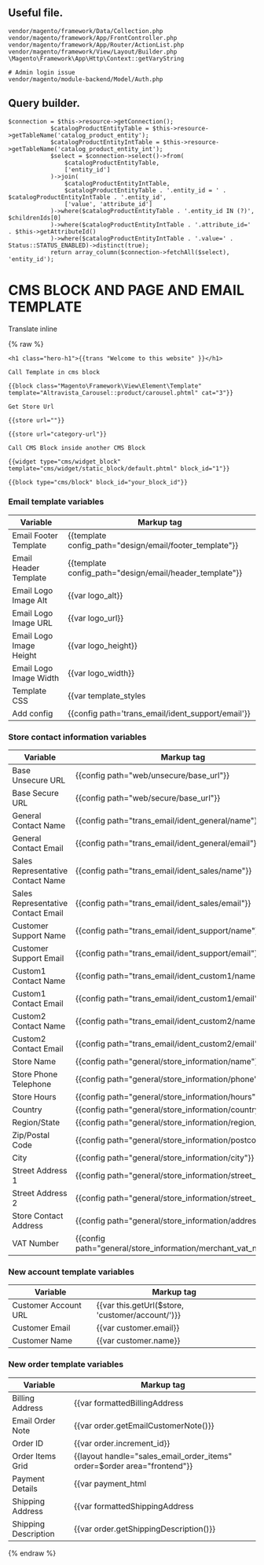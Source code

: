 ## Useful file.

```
vendor/magento/framework/Data/Collection.php
vendor/magento/framework/App/FrontController.php
vendor/magento/framework/App/Router/ActionList.php
vendor/magento/framework/View/Layout/Builder.php
\Magento\Framework\App\Http\Context::getVaryString

# Admin login issue
vendor/magento/module-backend/Model/Auth.php
```


## Query builder.

```
$connection = $this->resource->getConnection();
            $catalogProductEntityTable = $this->resource->getTableName('catalog_product_entity');
            $catalogProductEntityIntTable = $this->resource->getTableName('catalog_product_entity_int');
            $select = $connection->select()->from(
                $catalogProductEntityTable,
                ['entity_id']
            )->join(
                $catalogProductEntityIntTable,
                $catalogProductEntityTable . '.entity_id = ' . $catalogProductEntityIntTable . '.entity_id',
                ['value', 'attribute_id']
            )->where($catalogProductEntityTable . '.entity_id IN (?)', $childrenIds[0]
            )->where($catalogProductEntityIntTable . '.attribute_id=' . $this->getAttributeId()
            )->where($catalogProductEntityIntTable . '.value=' . Status::STATUS_ENABLED)->distinct(true);
            return array_column($connection->fetchAll($select), 'entity_id');
```


# CMS BLOCK AND PAGE AND EMAIL TEMPLATE

Translate inline

{% raw %}
```
<h1 class="hero-h1">{{trans "Welcome to this website" }}</h1>

Call Template in cms block

{{block class="Magento\Framework\View\Element\Template" template="Altravista_Carousel::product/carousel.phtml" cat="3"}}

Get Store Url

{{store url=""}}

{{store url="category-url"}}

Call CMS Block inside another CMS Block

{{widget type="cms/widget_block" template="cms/widget/static_block/default.phtml" block_id="1"}}

{{block type="cms/block" block_id="your_block_id"}}

```

### Email template variables

| Variable | Markup tag |
| ------ | ------ |
| Email Footer Template | {{template config_path="design/email/footer_template"}} |
| Email Header Template | {{template config_path="design/email/header_template"}} |
| Email Logo Image Alt | {{var logo_alt}} |
| Email Logo Image URL | {{var logo_url}} |
| Email Logo Image Height | {{var logo_height}} |
| Email Logo Image Width | {{var logo_width}} |
| Template CSS | {{var template_styles|raw}} |
| Add config | {{config path='trans_email/ident_support/email'}} |


### Store contact information variables

| Variable | Markup tag |
| ------ | ------ |
| Base Unsecure URL | {{config path="web/unsecure/base_url"}} |
| Base Secure URL | {{config path="web/secure/base_url"}} |
| General Contact Name | {{config path="trans_email/ident_general/name"}} |
| General Contact Email | {{config path="trans_email/ident_general/email"}} |
| Sales Representative Contact Name | {{config path="trans_email/ident_sales/name"}} |
| Sales Representative Contact Email | {{config path="trans_email/ident_sales/email"}} |
| Customer Support Name | {{config path="trans_email/ident_support/name"}} |
| Customer Support Email | {{config path="trans_email/ident_support/email"}} |
| Custom1 Contact Name | {{config path="trans_email/ident_custom1/name"}} |
| Custom1 Contact Email | {{config path="trans_email/ident_custom1/email"}} |
| Custom2 Contact Name | {{config path="trans_email/ident_custom2/name"}} |
| Custom2 Contact Email | {{config path="trans_email/ident_custom2/email"}} |
| Store Name | {{config path="general/store_information/name"}} |
| Store Phone Telephone | {{config path="general/store_information/phone"}} |
| Store Hours | {{config path="general/store_information/hours"}} |
| Country | {{config path="general/store_information/country_id"}} |
| Region/State | {{config path="general/store_information/region_id"}} |
| Zip/Postal Code | {{config path="general/store_information/postcode"}} |
| City | {{config path="general/store_information/city"}} |
| Street Address 1 | {{config path="general/store_information/street_line1"}} |
| Street Address 2 | {{config path="general/store_information/street_line2"}} |
| Store Contact Address | {{config path="general/store_information/address"}} |
| VAT Number | {{config path="general/store_information/merchant_vat_number"}} |

### New account template variables

| Variable | Markup tag |
| ------ | ------ |
| Customer Account URL | {{var this.getUrl($store, 'customer/account/')}} |
| Customer Email | {{var customer.email}} |
| Customer Name | {{var customer.name}} |

### New order template variables

| Variable | Markup tag |
| ------ | ------ |
| Billing Address | {{var formattedBillingAddress|raw}} |
| Email Order Note | {{var order.getEmailCustomerNote()}} |
| Order ID | {{var order.increment_id}} |
| Order Items Grid | {{layout handle="sales_email_order_items" order=$order area="frontend"}} |
| Payment Details | {{var payment_html|raw}} |
| Shipping Address | {{var formattedShippingAddress|raw}} |
| Shipping Description | {{var order.getShippingDescription()}} |


{% endraw %}
